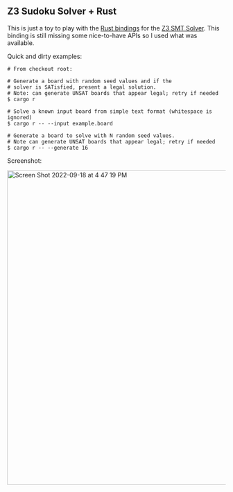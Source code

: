 ## Z3 Sudoku Solver + Rust
This is just a toy to play with the [Rust bindings](https://github.com/prove-rs/z3.rs) for the [Z3 SMT Solver](http://theory.stanford.edu/~nikolaj/programmingz3.html). This binding is still missing some nice-to-have APIs so I used what was available.

Quick and dirty examples:
```
# From checkout root:

# Generate a board with random seed values and if the
# solver is SATisfied, present a legal solution.
# Note: can generate UNSAT boards that appear legal; retry if needed
$ cargo r

# Solve a known input board from simple text format (whitespace is ignored)
$ cargo r -- --input example.board

# Generate a board to solve with N random seed values.
# Note can generate UNSAT boards that appear legal; retry if needed
$ cargo r -- --generate 16
```

Screenshot:

<img width="726" alt="Screen Shot 2022-09-18 at 4 47 19 PM" src="https://user-images.githubusercontent.com/32776521/190933310-c8877bb7-300a-4974-a1d4-a270372ca58a.png">
